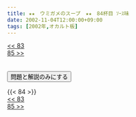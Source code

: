 ```yaml
---
title: ★★　ウミガメのスープ　★★　84杯目 ｿｰｽ味
date: 2002-11-04T12:00:00+09:00
tags: [2002年,オカルト板]
---
```

<div class="th_left"><a href="../83"><< 83</a></div>
<div class="th_right"><a href="../85">85 >></a></div>
<br><br>
<script src="../../js/cupsoup.js"></script>
<form>
<input type="button" value="問題と解説のみにする" onClick="toggleCupsoup()">
</form>
{{< 84 >}}
<div class="th_left"><a href="../83"><< 83</a></div>
<div class="th_right"><a href="../85">85 >></a></div>
